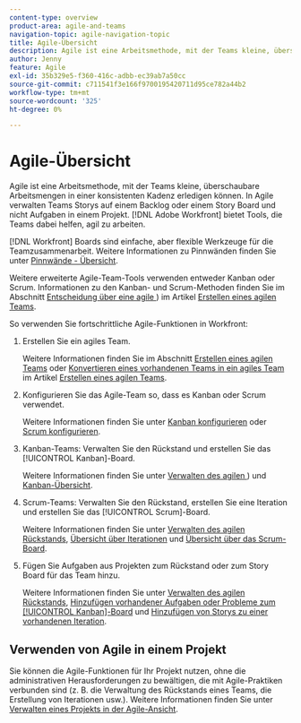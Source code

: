 ```yaml
---
content-type: overview
product-area: agile-and-teams
navigation-topic: agile-navigation-topic
title: Agile-Übersicht
description: Agile ist eine Arbeitsmethode, mit der Teams kleine, überschaubare Arbeitsmengen in einer konsistenten Kadenz erledigen können. In Agile verwalten Teams Storys auf einem Backlog oder einem Story Board und nicht Aufgaben in einem Projekt. [!DNL Adobe Workfront] Stellt Tools bereit, mit denen Teams agil arbeiten können.
author: Jenny
feature: Agile
exl-id: 35b329e5-f360-416c-adbb-ec39ab7a50cc
source-git-commit: c711541f3e166f9700195420711d95ce782a44b2
workflow-type: tm+mt
source-wordcount: '325'
ht-degree: 0%

---
```


# Agile-Übersicht

Agile ist eine Arbeitsmethode, mit der Teams kleine, überschaubare Arbeitsmengen in einer konsistenten Kadenz erledigen können. In Agile verwalten Teams Storys auf einem Backlog oder einem Story Board und nicht Aufgaben in einem Projekt. [!DNL Adobe Workfront] bietet Tools, die Teams dabei helfen, agil zu arbeiten.

[!DNL Workfront] Boards sind einfache, aber flexible Werkzeuge für die Teamzusammenarbeit. Weitere Informationen zu Pinnwänden finden Sie unter [Pinnwände - Übersicht](../agile/boards-overview.md).

Weitere erweiterte Agile-Team-Tools verwenden entweder Kanban oder Scrum. Informationen zu den Kanban- und Scrum-Methoden finden Sie im Abschnitt [Entscheidung über eine agile &#x200B;](../agile/get-started-with-agile-in-workfront/create-an-agile-team.md#deciding)) im Artikel [Erstellen eines agilen Teams](../agile/get-started-with-agile-in-workfront/create-an-agile-team.md).

So verwenden Sie fortschrittliche Agile-Funktionen in Workfront:

1. Erstellen Sie ein agiles Team.

   Weitere Informationen finden Sie im Abschnitt [Erstellen eines agilen Teams](../agile/get-started-with-agile-in-workfront/create-an-agile-team.md/#create-an-agile-team-1) oder [Konvertieren eines vorhandenen Teams in ein agiles Team](../agile/get-started-with-agile-in-workfront/create-an-agile-team.md#converting-an-existing-team-into-an-agaile-team) im Artikel [Erstellen eines agilen Teams](../agile/get-started-with-agile-in-workfront/create-an-agile-team.md).

1. Konfigurieren Sie das Agile-Team so, dass es Kanban oder Scrum verwendet.

   Weitere Informationen finden Sie unter [Kanban konfigurieren](../agile/get-started-with-agile-in-workfront/configure-kanban.md) oder [Scrum konfigurieren](../agile/get-started-with-agile-in-workfront/configure-scrum.md).

1. Kanban-Teams: Verwalten Sie den Rückstand und erstellen Sie das [!UICONTROL Kanban]-Board.

   Weitere Informationen finden Sie unter [Verwalten des agilen &#x200B;](../agile/work-in-an-agile-environment/manage-the-agile-backlog.md)) und [Kanban-Übersicht](../agile/use-kanban-in-an-agile-team/kanban-overview.md).

1. Scrum-Teams: Verwalten Sie den Rückstand, erstellen Sie eine Iteration und erstellen Sie das [!UICONTROL Scrum]-Board.

   Weitere Informationen finden Sie unter [Verwalten des agilen Rückstands](../agile/work-in-an-agile-environment/manage-the-agile-backlog.md), [Übersicht über Iterationen](../agile/use-scrum-in-an-agile-team/iterations/iterations-overview.md) und [Übersicht über das Scrum-Board](../agile/use-scrum-in-an-agile-team/scrum-board/scrum-board-overview.md).

1. Fügen Sie Aufgaben aus Projekten zum Rückstand oder zum Story Board für das Team hinzu.

   Weitere Informationen finden Sie unter [Verwalten des agilen Rückstands](../agile/work-in-an-agile-environment/manage-the-agile-backlog.md), [Hinzufügen vorhandener Aufgaben oder Probleme zum [!UICONTROL Kanban]-Board](../agile/use-kanban-in-an-agile-team/add-existing-tasks-or-issues-to-the-kanban-board.md) und [Hinzufügen von Storys zu einer vorhandenen Iteration](../agile/use-scrum-in-an-agile-team/iterations/add-stories-to-existing-iteration.md).

## Verwenden von Agile in einem Projekt

Sie können die Agile-Funktionen für Ihr Projekt nutzen, ohne die administrativen Herausforderungen zu bewältigen, die mit Agile-Praktiken verbunden sind (z. B. die Verwaltung des Rückstands eines Teams, die Erstellung von Iterationen usw.). Weitere Informationen finden Sie unter [Verwalten eines Projekts in der Agile-Ansicht](/help/quicksilver/manage-work/projects/manage-projects/manage-projects-in-agile-view.md).
